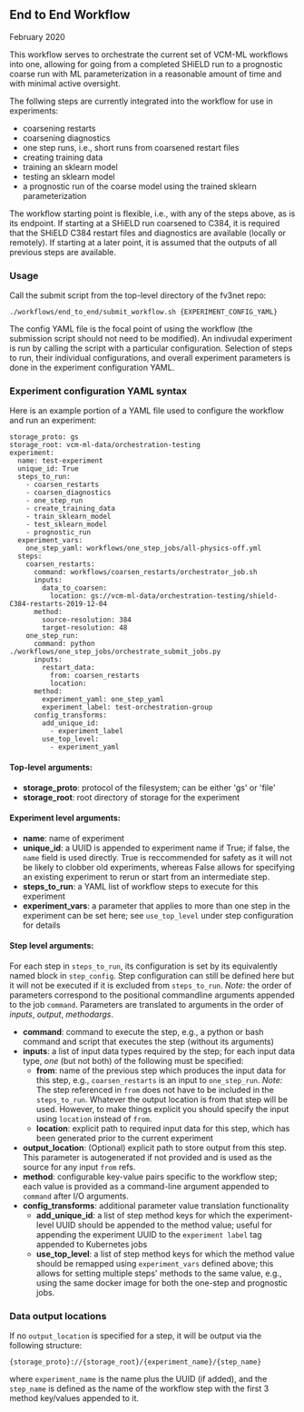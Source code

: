 ## End to End Workflow

February 2020

This workflow serves to orchestrate the current set of VCM-ML workflows into one, 
allowing for going from a completed SHiELD run to a prognostic coarse run with ML
parameterization in a reasonable amount of time and with minimal active oversight.

The follwing steps are currently integrated into the workflow for use in experiments:

- coarsening restarts
- coarsening diagnostics 
- one step runs, i.e., short runs from coarsened restart files
- creating training data
- training an sklearn model
- testing an sklearn model
- a prognostic run of the coarse model using the trained sklearn parameterization

The workflow starting point is flexible, i.e., with any of the steps above, as is
its endpoint. If starting at a SHiELD run coarsened to C384, it is required that
the SHiELD C384 restart files and diagnostics are available (locally or remotely).
If starting at a later point, it is assumed that the outputs of all previous steps
are available. 


### Usage

Call the submit script from the top-level directory of the fv3net repo:


`./workflows/end_to_end/submit_workflow.sh {EXPERIMENT_CONFIG_YAML}`

The config YAML file is the focal point of using the workflow (the submission script
should not need to be modified). An indivudal experiment is run by calling the script
with a particular  configuration. Selection of steps to run, their individual 
configurations, and overall experiment parameters is done in the experiment
configuration YAML.


### Experiment configuration YAML syntax

Here is an example portion of a YAML file used to configure the workflow and run an experiment:

```
storage_proto: gs
storage_root: vcm-ml-data/orchestration-testing
experiment:
  name: test-experiment
  unique_id: True
  steps_to_run:
    - coarsen_restarts
    - coarsen_diagnostics
    - one_step_run
    - create_training_data
    - train_sklearn_model
    - test_sklearn_model
    - prognostic_run
  experiment_vars:
    one_step_yaml: workflows/one_step_jobs/all-physics-off.yml
  steps:
    coarsen_restarts:
      command: workflows/coarsen_restarts/orchestrator_job.sh
      inputs:
        data_to_coarsen:
          location: gs://vcm-ml-data/orchestration-testing/shield-C384-restarts-2019-12-04
      method:
        source-resolution: 384
        target-resolution: 48
    one_step_run:
      command: python ./workflows/one_step_jobs/orchestrate_submit_jobs.py
      inputs:
        restart_data:
          from: coarsen_restarts
          location: 
      method: 
        experiment_yaml: one_step_yaml
        experiment_label: test-orchestration-group
      config_transforms:
        add_unique_id: 
          - experiment_label
        use_top_level: 
          - experiment_yaml
```

#### Top-level arguments:

- **storage_proto**: protocol of the filesystem; can be either 'gs' or 'file'
- **storage_root**: root directory of storage for the experiment

#### Experiment level arguments:

- **name**: name of experiment
- **unique_id**: a UUID is appended to experiment name if True; if false, the `name` field is used directly. True is reccommended for safety as it will not be likely to clobber old experiments, whereas False allows for specifying an existing experiment to rerun or start from an intermediate step.
- **steps_to_run**: a YAML list of workflow steps to execute for this experiment
- **experiment_vars**: a parameter that applies to more than one step in the experiment can be set here; see `use_top_level` under step configuration for details

#### Step level arguments:

For each step in `steps_to_run`, its configuration is set by its equivalently named block in `step_config`. Step configuration can still be defined here but it will not be executed if it is excluded from `steps_to_run`. *Note:* the order of parameters correspond to the positional commandline arguments appended to the job `command`.  Parameters are translated to arguments in the order of _inputs_, _output_, _methodargs_.

- **command**: command to execute the step, e.g., a python or bash command and script that executes the step (without its arguments)
- **inputs**: a list of input data types required by the step; for each input data type, _one_ (but not both) of the following must be specified:
    - **from**: name of the previous step which produces the input data for this step, e.g., `coarsen_restarts` is an input to `one_step_run`. _Note:_ The step referenced in `from` does not have to be included in the `steps_to_run`. Whatever the output location is from that step will be used.  However, to make things explicit you should specify the input using `location` instead of `from`. 
    - **location**: explicit path to required input data for this step, which has been generated prior to the current experiment
- **output_location**: (Optional) explicit path to store output from this step.  This parameter is autogenerated if not provided and is used as the source for any input `from` refs.  
- **method**: configurable key-value pairs specific to the workflow step; each value is provided as a command-line argument appended to `command` after I/O arguments.
- **config_transforms**: additional parameter value translation functionality
    - **add_unique_id**: a list of step method keys for which the experiment-level UUID should be appended to the method value; useful for appending the experiment UUID to the `experiment label` tag appended to Kubernetes jobs
    - **use_top_level**: a list of step method keys for which the method value should be remapped using `experiment_vars` defined above; this allows for setting multiple steps' methods to the same value, e.g., using the same docker image for both the one-step and prognostic jobs.
    

### Data output locations

If no `output_location` is specified for a step,  it will be output via the following structure:

```{storage_proto}://{storage_root}/{experiment_name}/{step_name}```

where `experiment_name` is the name plus the UUID (if added), and the `step_name` is defined as the name of the workflow step with the first 3 method key/values appended to it. 